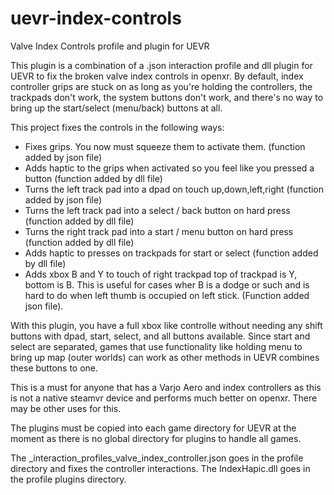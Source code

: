 # uevr-index-controls
Valve Index Controls profile and plugin for UEVR

This plugin is a combination of a .json interaction profile and dll plugin for UEVR to fix the broken
valve index controls in openxr. By default, index controller grips are stuck on as long as you're holding
the controllers, the trackpads don't work, the system buttons don't work, and there's no way to bring up
the start/select (menu/back) buttons at all.

This project fixes the controls in the following ways:
- Fixes grips. You now must squeeze them to activate them. (function added by json file)
- Adds haptic to the grips when activated so you feel like you pressed a button (function added by dll file)
- Turns the left track pad into a dpad on touch up,down,left,right (function added by json file)
- Turns the left track pad into a select / back button on hard press (function added by dll file)
- Turns the right track pad into a start / menu button on hard press (function added by dll file)
- Adds haptic to presses on trackpads for start or select (function added by dll file)
- Adds xbox B and Y to touch of right trackpad top of trackpad is Y, bottom is B.
  This is useful for cases wher B is a dodge or such and is hard to do when left thumb is occupied on left stick.
  (Function added json file).

With this plugin, you have a full xbox like controlle without needing any shift buttons with dpad, start, select,
and all buttons available. Since start and select are separated, games that use functionality like holding menu to
bring up map (outer worlds) can work as other methods in UEVR combines these buttons to one.

This is a must for anyone that has a Varjo Aero and index controllers
as this is not a native steamvr device and performs much better on openxr. There may be other uses
for this.

The plugins must be copied into each game directory for UEVR at the moment as there is no global
directory for plugins to handle all games.  


The _interaction_profiles_valve_index_controller.json goes in the profile directory and fixes the controller interactions. 
The IndexHapic.dll goes in the profile plugins directory.

